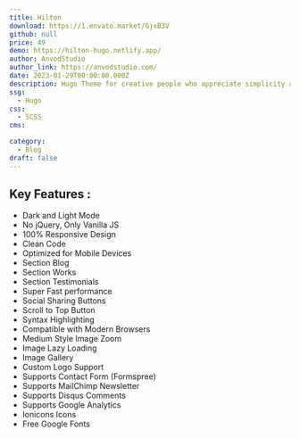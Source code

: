```yaml
---
title: Hilton
download: https://1.envato.market/GjxB3V
github: null
price: 49
demo: https://hilton-hugo.netlify.app/
author: AnvodStudio
author_link: https://anvodstudio.com/
date: 2023-01-29T00:00:00.000Z
description: Hugo Theme for creative people who appreciate simplicity and functionality.
ssg:
  - Hugo
css:
  - SCSS
cms:

category:
  - Blog
draft: false
---
```


## Key Features :

- Dark and Light Mode
- No jQuery, Only Vanilla JS
- 100% Responsive Design
- Clean Code
- Optimized for Mobile Devices
- Section Blog
- Section Works
- Section Testimonials
- Super Fast performance
- Social Sharing Buttons
- Scroll to Top Button
- Syntax Highlighting
- Compatible with Modern Browsers
- Medium Style Image Zoom
- Image Lazy Loading
- Image Gallery
- Custom Logo Support
- Supports Contact Form (Formspree)
- Supports MailChimp Newsletter
- Supports Disqus Comments
- Supports Google Analytics
- Ionicons Icons
- Free Google Fonts